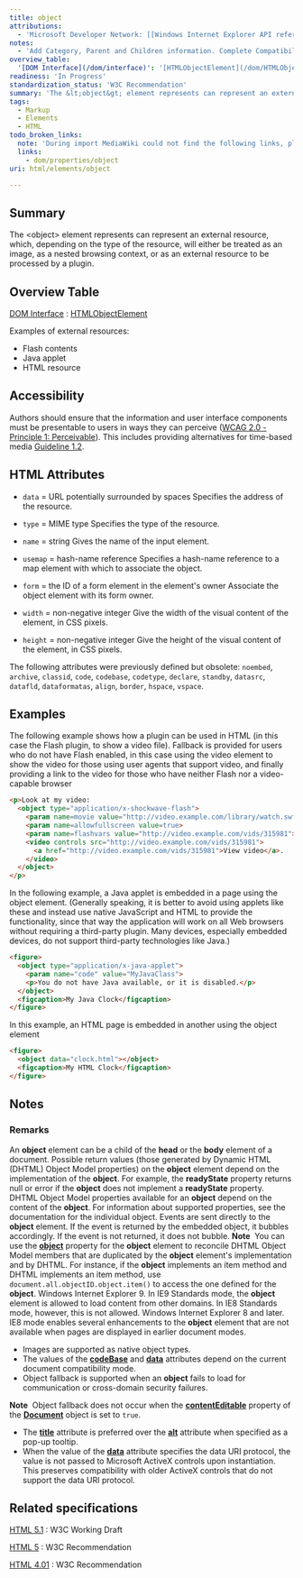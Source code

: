 ```yaml
---
title: object
attributions:
  - 'Microsoft Developer Network: [[Windows Internet Explorer API reference](http://msdn.microsoft.com/en-us/library/ie/hh828809%28v=vs.85%29.aspx) Article]'
notes:
  - 'Add Category, Parent and Children information. Complete Compatibility table. Complete HTML information subsection.'
overview_table:
  '[DOM Interface](/dom/interface)': '[HTMLObjectElement](/dom/HTMLObjectElement)'
readiness: 'In Progress'
standardization_status: 'W3C Recommendation'
summary: 'The &lt;object&gt; element represents can represent an external resource, which, depending on the type of the resource, will either be treated as an image, as a nested browsing context, or as an external resource to be processed by a plugin.'
tags:
  - Markup
  - Elements
  - HTML
todo_broken_links:
  note: 'During import MediaWiki could not find the following links, please fix and adjust this list.'
  links:
    - dom/properties/object
uri: html/elements/object

---
```

## Summary

The &lt;object&gt; element represents can represent an external resource, which, depending on the type of the resource, will either be treated as an image, as a nested browsing context, or as an external resource to be processed by a plugin.

## Overview Table

[DOM Interface](/dom/interface)
:   [HTMLObjectElement](/dom/HTMLObjectElement)

Examples of external resources:

-   Flash contents
-   Java applet
-   HTML resource

## Accessibility

Authors should ensure that the information and user interface components must be presentable to users in ways they can perceive ([WCAG 2.0 - Principle 1: Perceivable](http://www.w3.org/TR/WCAG20/#perceivable)). This includes providing alternatives for time-based media [Guideline 1.2](http://www.w3.org/TR/WCAG20/#media-equiv).

## HTML Attributes

-   `data` = URL potentially surrounded by spaces
    Specifies the address of the resource.

-   `type` = MIME type
    Specifies the type of the resource.

-   `name` = string
    Gives the name of the input element.

-   `usemap` = hash-name reference
    Specifies a hash-name reference to a map element with which to associate the object.

-   `form` = the ID of a form element in the element's owner
    Associate the object element with its form owner.

-   `width` = non-negative integer
    Give the width of the visual content of the element, in CSS pixels.

-   `height` = non-negative integer
    Give the height of the visual content of the element, in CSS pixels.

The following attributes were previously defined but obsolete: `noembed`, `archive`, `classid`, `code`, `codebase`, `codetype`, `declare`, `standby`, `datasrc`, `datafld`, `dataformatas`, `align`, `border`, `hspace`, `vspace`.

## Examples

The following example shows how a plugin can be used in HTML (in this case the Flash plugin, to show a video file). Fallback is provided for users who do not have Flash enabled, in this case using the video element to show the video for those using user agents that support video, and finally providing a link to the video for those who have neither Flash nor a video-capable browser

``` html
<p>Look at my video:
  <object type="application/x-shockwave-flash">
    <param name=movie value="http://video.example.com/library/watch.swf">
    <param name=allowfullscreen value=true>
    <param name=flashvars value="http://video.example.com/vids/315981">
    <video controls src="http://video.example.com/vids/315981">
      <a href="http://video.example.com/vids/315981">View video</a>.
    </video>
  </object>
</p>
```

In the following example, a Java applet is embedded in a page using the object element. (Generally speaking, it is better to avoid using applets like these and instead use native JavaScript and HTML to provide the functionality, since that way the application will work on all Web browsers without requiring a third-party plugin. Many devices, especially embedded devices, do not support third-party technologies like Java.)

``` html
<figure>
  <object type="application/x-java-applet">
    <param name="code" value="MyJavaClass">
    <p>You do not have Java available, or it is disabled.</p>
  </object>
  <figcaption>My Java Clock</figcaption>
</figure>
```

In this example, an HTML page is embedded in another using the object element

``` html
<figure>
  <object data="clock.html"></object>
  <figcaption>My HTML Clock</figcaption>
</figure>
```

## Notes

### Remarks

An **object** element can be a child of the **head** or the **body** element of a document. Possible return values (those generated by Dynamic HTML (DHTML) Object Model properties) on the **object** element depend on the implementation of the **object**. For example, the **readyState** property returns null or error if the **object** does not implement a **readyState** property. DHTML Object Model properties available for an **object** depend on the content of the **object**. For information about supported properties, see the documentation for the individual object. Events are sent directly to the **object** element. If the event is returned by the embedded object, it bubbles accordingly. If the event is not returned, it does not bubble. **Note**  You can use the [**object**](/w/index.php?title=dom/properties/object&action=edit&redlink=1) property for the **object** element to reconcile DHTML Object Model members that are duplicated by the **object** element's implementation and by DHTML. For instance, if the **object** implements an item method and DHTML implements an item method, use `document.all.objectID.object.item()` to access the one defined for the **object**. Windows Internet Explorer 9. In IE9 Standards mode, the **object** element is allowed to load content from other domains. In IE8 Standards mode, however, this is not allowed. Windows Internet Explorer 8 and later. IE8 mode enables several enhancements to the **object** element that are not available when pages are displayed in earlier document modes.

-   Images are supported as native object types.
-   The values of the [**codeBase**](/html/attributes/codeBase) and [**data**](/html/attributes/data) attributes depend on the current document compatibility mode.
-   Object fallback is supported when an **object** fails to load for communication or cross-domain security failures.

**Note**  Object fallback does not occur when the [**contentEditable**](/html/attributes/contentEditable) property of the [**Document**](/dom/Document) object is set to `true`.

-   The [**title**](/html/attributes/title) attribute is preferred over the [**alt**](/html/attributes/alt) attribute when specified as a pop-up tooltip.
-   When the value of the [**data**](/html/attributes/data) attribute specifies the data URI protocol, the value is not passed to Microsoft ActiveX controls upon instantiation. This preserves compatibility with older ActiveX controls that do not support the data URI protocol.

## Related specifications

[HTML 5.1](http://www.w3.org/TR/html51/embedded-content.html#the-object-element)
:   W3C Working Draft

[HTML 5](http://www.w3.org/TR/html5/embedded-content-0.html#the-object-element)
:   W3C Recommendation

[HTML 4.01](http://www.w3.org/TR/html401/struct/objects.html#edef-OBJECT)
:   W3C Recommendation
